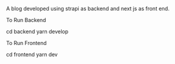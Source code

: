 A blog developed using strapi as backend and next js as front end.


To Run Backend

cd backend
yarn develop

To Run Frontend

cd frontend
yarn dev